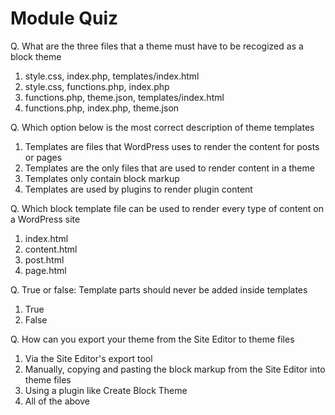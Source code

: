 # Module Quiz

Q. What are the three files that a theme must have to be recogized as a block theme
1. style.css, index.php, templates/index.html
2. style.css, functions.php, index.php
3. functions.php, theme.json, templates/index.html
4. functions.php, index.php, theme.json

Q. Which option below is the most correct description of theme templates
1. Templates are files that WordPress uses to render the content for posts or pages
2. Templates are the only files that are used to render content in a theme
3. Templates only contain block markup
4. Templates are used by plugins to render plugin content

Q. Which block template file can be used to render every type of content on a WordPress site
1. index.html
2. content.html
3. post.html
4. page.html

Q. True or false: Template parts should never be added inside templates
1. True
2. False

Q. How can you export your theme from the Site Editor to theme files
1. Via the Site Editor's export tool
2. Manually, copying and pasting the block markup from the Site Editor into theme files
3. Using a plugin like Create Block Theme
4. All of the above

